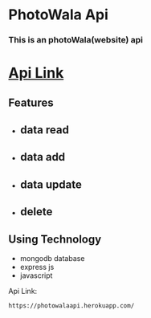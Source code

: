 # PhotoWala Api
### This is an photoWala(website) api
# [Api Link](https://photowalaapi.herokuapp.com/)
## Features
- ## data read
- ## data add
- ## data update
- ## delete

## Using Technology
- mongodb database
- express js
- javascript

Api Link:
```sh
https://photowalaapi.herokuapp.com/
```